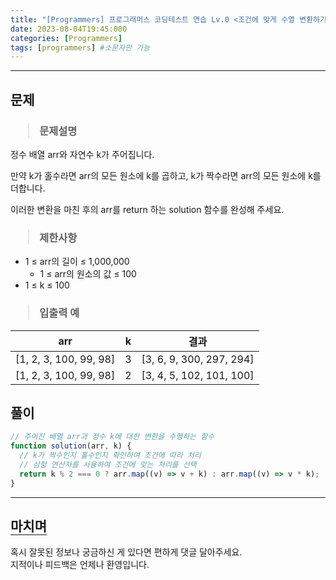 ```yaml
---
title: "[Programmers] 프로그래머스 코딩테스트 연습 Lv.0 <조건에 맞게 수열 변환하기 3>"
date: 2023-08-04T19:45:000
categories: [Programmers]
tags: [programmers] #소문자만 가능
---
```


---

## <b>문제</b>

<h3><blockquote>문제설명
</blockquote></h3>

정수 배열 arr와 자연수 k가 주어집니다.

만약 k가 홀수라면 arr의 모든 원소에 k를 곱하고, k가 짝수라면 arr의 모든 원소에 k를 더합니다.

이러한 변환을 마친 후의 arr를 return 하는 solution 함수를 완성해 주세요.

<h3><blockquote>제한사항
</blockquote></h3>

- 1 ≤ arr의 길이 ≤ 1,000,000
  - 1 ≤ arr의 원소의 값 ≤ 100
- 1 ≤ k ≤ 100

<h3><blockquote>입출력 예
</blockquote></h3>

| arr                    |  k  |           결과           |
| ---------------------- | :-: | :----------------------: |
| [1, 2, 3, 100, 99, 98] |  3  | [3, 6, 9, 300, 297, 294] |
| [1, 2, 3, 100, 99, 98] |  2  | [3, 4, 5, 102, 101, 100] |

## <b>풀이</b>

```js
// 주어진 배열 arr과 정수 k에 대한 변환을 수행하는 함수
function solution(arr, k) {
  // k가 짝수인지 홀수인지 확인하여 조건에 따라 처리
  // 삼항 연산자를 사용하여 조건에 맞는 처리를 선택
  return k % 2 === 0 ? arr.map((v) => v + k) : arr.map((v) => v * k);
}
```

---

## <b style="border-bottom:2px solid gray"><b>마치며</b></b>

<P>혹시 잘못된 정보나 궁금하신 게 있다면 편하게 댓글 달아주세요.<br/>
지적이나 피드백은 언제나 환영입니다.</p>
